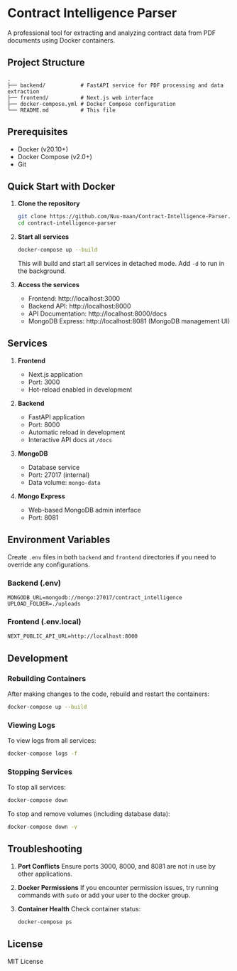 # Contract Intelligence Parser

A professional tool for extracting and analyzing contract data from PDF documents using Docker containers.

## Project Structure

```
.
├── backend/           # FastAPI service for PDF processing and data extraction
├── frontend/          # Next.js web interface
├── docker-compose.yml # Docker Compose configuration
└── README.md          # This file
```

## Prerequisites

- Docker (v20.10+)
- Docker Compose (v2.0+)
- Git

## Quick Start with Docker

1. **Clone the repository**
   ```bash
   git clone https://github.com/Nuu-maan/Contract-Intelligence-Parser.git
   cd contract-intelligence-parser
   ```

2. **Start all services**
   ```bash
   docker-compose up --build
   ```
   This will build and start all services in detached mode. Add `-d` to run in the background.

3. **Access the services**
   - Frontend: http://localhost:3000
   - Backend API: http://localhost:8000
   - API Documentation: http://localhost:8000/docs
   - MongoDB Express: http://localhost:8081 (MongoDB management UI)

## Services

1. **Frontend**
   - Next.js application
   - Port: 3000
   - Hot-reload enabled in development

2. **Backend**
   - FastAPI application
   - Port: 8000
   - Automatic reload in development
   - Interactive API docs at `/docs`

3. **MongoDB**
   - Database service
   - Port: 27017 (internal)
   - Data volume: `mongo-data`

4. **Mongo Express**
   - Web-based MongoDB admin interface
   - Port: 8081

## Environment Variables

Create `.env` files in both `backend` and `frontend` directories if you need to override any configurations.

### Backend (.env)
```
MONGODB_URL=mongodb://mongo:27017/contract_intelligence
UPLOAD_FOLDER=./uploads
```

### Frontend (.env.local)
```
NEXT_PUBLIC_API_URL=http://localhost:8000
```

## Development

### Rebuilding Containers
After making changes to the code, rebuild and restart the containers:
```bash
docker-compose up --build
```

### Viewing Logs
To view logs from all services:
```bash
docker-compose logs -f
```

### Stopping Services
To stop all services:
```bash
docker-compose down
```

To stop and remove volumes (including database data):
```bash
docker-compose down -v
```

## Troubleshooting

1. **Port Conflicts**
   Ensure ports 3000, 8000, and 8081 are not in use by other applications.

2. **Docker Permissions**
   If you encounter permission issues, try running commands with `sudo` or add your user to the docker group.

3. **Container Health**
   Check container status:
   ```bash
   docker-compose ps
   ```

## License

MIT License